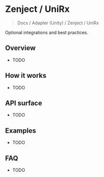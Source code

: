 # Zenject / UniRx

> Docs / Adapter (Unity) / Zenject / UniRx

Optional integrations and best practices.

## Overview

- TODO

## How it works

- TODO

## API surface

- TODO

## Examples

- TODO

## FAQ

- TODO
